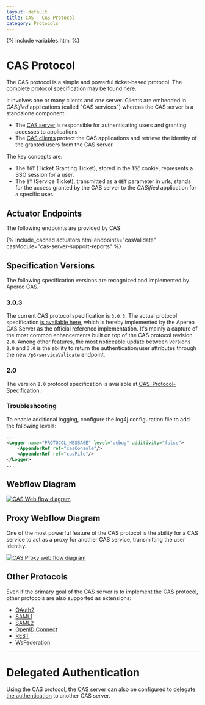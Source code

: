 ```yaml
---
layout: default
title: CAS - CAS Protocol
category: Protocols
---
```

{% include variables.html %}

# CAS Protocol

The CAS protocol is a simple and powerful ticket-based protocol. The complete protocol specification may be found [here](CAS-Protocol-Specification.html).

It involves one or many clients and one server. Clients are embedded in *CASified* applications (called "CAS services") whereas the CAS server is a standalone component:

- The [CAS server](../authentication/Configuring-Authentication-Components.html) is responsible for authenticating users and granting accesses to applications
- The [CAS clients](../integration/CAS-Clients.html) protect the CAS applications and retrieve the identity of the granted users from the CAS server.

The key concepts are:

- The `TGT` (Ticket Granting Ticket), stored in the `TGC` cookie, represents a SSO session for a user.
- The `ST` (Service Ticket), transmitted as a `GET` parameter in urls, stands for the access granted by the CAS server to the *CASified* application for a specific user.

## Actuator Endpoints

The following endpoints are provided by CAS:

{% include_cached actuators.html endpoints="casValidate" casModule="cas-server-support-reports" %}

## Specification Versions

The following specification versions are recognized and implemented by Apereo CAS.

### 3.0.3

The current CAS protocol specification is `3.0.3`. The actual protocol 
specification [is available here](CAS-Protocol-Specification.html), which is hereby implemented by 
the Apereo CAS Server as the official reference implementation. It's mainly a capture of the most 
common enhancements built on top of the CAS protocol revision `2.0`. Among other features, the most 
noticeable update between versions `2.0` and `3.0` is the ability to return the authentication/user 
attributes through the new `/p3/serviceValidate` endpoint.

### 2.0

The version `2.0` protocol specification is available at [CAS-Protocol-Specification](CAS-Protocol-V2-Specification.html). 

### Troubleshooting

To enable additional logging, configure the log4j configuration file to add the following levels:

```xml
...
<Logger name="PROTOCOL_MESSAGE" level="debug" additivity="false">
    <AppenderRef ref="casConsole"/>
    <AppenderRef ref="casFile"/>
</Logger>
...
```

## Webflow Diagram

<a href="../images/cas_flow_diagram.png" data-lightbox="image-0">
    <img src="../images/cas_flow_diagram.png" alt="CAS Web flow diagram" title="CAS Web flow diagram" />
</a>

## Proxy Webflow Diagram

One of the most powerful feature of the CAS protocol is the ability for a CAS service to act as a 
proxy for another CAS service, transmitting the user identity.

<a href="../images/cas_proxy_flow_diagram.jpg" data-lightbox="image-1">
    <img src="../images/cas_proxy_flow_diagram.jpg" alt="CAS Proxy web flow diagram" title="CAS Proxy web flow diagram" />
</a>


## Other Protocols

Even if the primary goal of the CAS server is to implement the CAS protocol, other protocols are also supported as extensions:

- [OAuth2](../protocol/OAuth-Protocol.html)
- [SAML1](../protocol/SAML-v1-Protocol.html)
- [SAML2](../authentication/Configuring-SAML2-Authentication.html)
- [OpenID Connect](../protocol/OIDC-Protocol.html)
- [REST](../protocol/REST-Protocol.html)
- [WsFederation](../protocol/WS-Federation-Protocol.html)

***

# Delegated Authentication

Using the CAS protocol, the CAS server can also be configured 
to [delegate the authentication](../integration/Delegate-Authentication.html) to another CAS server.

